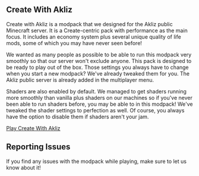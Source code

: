 ## Create With Akliz

Create with Akliz is a modpack that we designed for the Akliz public Minecraft server. It is a Create-centric pack with performance as the main focus. It includes an economy system plus several unique quality of life mods, some of which you may have never seen before!

We wanted as many people as possible to be able to run this modpack very smoothly so that our server won't exclude anyone. This pack is designed to be ready to play out of the box. Those settings you always have to change when you start a new modpack? We've already tweaked them for you. The Akliz public server is already added in the multiplayer menu.

Shaders are also enabled by default. We managed to get shaders running more smoothly than vanilla plus shaders on our machines so if you've never been able to run shaders before, you may be able to in this modpack! We've tweaked the shader settings to perfection as well. Of course, you always have the option to disable them if shaders aren't your jam.

[Play Create With Akliz](https://www.curseforge.com/minecraft/modpacks/create-with-akliz)

## Reporting Issues

If you find any issues with the modpack while playing, make sure to let us know about it!
